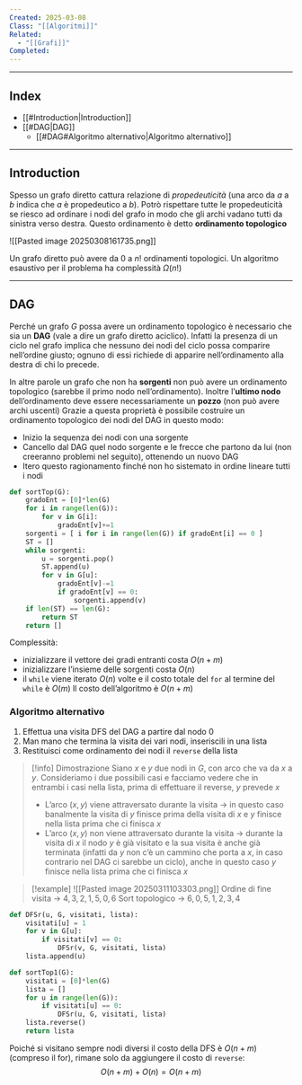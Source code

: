 ```yaml
---
Created: 2025-03-08
Class: "[[Algoritmi]]"
Related:
  - "[[Grafi]]"
Completed:
---
```

---
## Index
- [[#Introduction|Introduction]]
- [[#DAG|DAG]]
	- [[#DAG#Algoritmo alternativo|Algoritmo alternativo]]
---
## Introduction
Spesso un grafo diretto cattura relazione di *propedeuticità* (una arco da $a$ a $b$ indica che $a$ è propedeutico a $b$).
Potrò rispettare tutte le propedeuticità se riesco ad ordinare i nodi del grafo in modo che gli archi vadano tutti da sinistra verso destra. Questo ordinamento è detto **ordinamento topologico**

![[Pasted image 20250308161735.png]]

Un grafo diretto può avere da $0$ a $n!$ ordinamenti topologici. Un algoritmo esaustivo per il problema ha complessità $\Omega(n!)$

---
## DAG
Perché un grafo $G$ possa avere un ordinamento topologico è necessario che sia un **DAG** (vale a dire un grafo diretto aciclico).
Infatti la presenza di un ciclo nel grafo implica che nessuno dei nodi del ciclo possa comparire nell’ordine giusto; ognuno di essi richiede di apparire nell’ordinamento alla destra di chi lo precede.

In altre parole un grafo che non ha **sorgenti** non può avere un ordinamento topologico (sarebbe il primo nodo nell’ordinamento). Inoltre l’**ultimo nodo** dell’ordinamento deve essere necessariamente un **pozzo** (non può avere archi uscenti)
Grazie a questa proprietà è possibile costruire un ordinamento topologico dei nodi del DAG in questo modo:
- Inizio la sequenza dei nodi con una sorgente
- Cancello dal DAG quel nodo sorgente e le frecce che partono da lui (non creeranno problemi nel seguito), ottenendo un nuovo DAG
- Itero questo ragionamento finché non ho sistemato in ordine lineare tutti i nodi

```python
def sortTop(G):
	gradoEnt = [0]*len(G)
	for i in range(len(G)):
		for v in G[i]:
			gradoEnt[v]+=1
	sorgenti = [ i for i in range(len(G)) if gradoEnt[i] == 0 ]
	ST = []
	while sorgenti:
		u = sorgenti.pop()
		ST.append(u)
		for v in G[u]:
			gradoEnt[v]-=1
			if gradoEnt[v] == 0:
				sorgenti.append(v)
	if len(ST) == len(G):
		return ST
	return []
```
Complessità:
- inizializzare il vettore dei gradi entranti costa $O(n+m)$
- inizializzare l’insieme delle sorgenti costa $O(n)$
- il `while` viene iterato $O(n)$ volte e il costo totale del `for` al termine del `while` è $O(m)$
Il costo dell’algoritmo è $O(n+m)$

### Algoritmo alternativo
1. Effettua una visita DFS del DAG a partire dal nodo $0$
2. Man mano che termina la visita dei vari nodi, inseriscili in una lista
3. Restituisci come ordinamento dei nodi il `reverse` della lista

>[!info] Dimostrazione
>Siano $x$ e $y$ due nodi in $G$, con arco che va da $x$ a $y$. Consideriamo i due possibili casi e facciamo vedere che in entrambi i casi nella lista, prima di effettuare il reverse, $y$ prevede $x$
>- L’arco $(x,y)$ viene attraversato durante la visita → in questo caso banalmente la visita di $y$ finisce prima della visita di $x$ e $y$ finisce nella lista prima che ci finisca $x$
>- L’arco $(x,y)$ non viene attraversato durante la visita → durante la visita di $x$ il nodo $y$ è già visitato e la sua visita è anche già terminata (infatti da $y$ non c’è un cammino che porta a $x$, in caso contrario nel DAG ci sarebbe un ciclo), anche in questo caso $y$ finisce nella lista prima che ci finisca $x$

>[!example]
>![[Pasted image 20250311103303.png]]
>Ordine di fine visita → $4,3,2,1,5,0,6$
>Sort topologico → $6,0,5,1,2,3,4$

```python
def DFSr(u, G, visitati, lista):
	visitati[u] = 1
	for v in G[u]:
		if visitati[v] == 0:
			DFSr(v, G, visitati, lista)
	lista.append(u)

def sortTop1(G):
	visitati = [0]*len(G)
	lista = []
	for u in range(len(G)):
		if visitati[u] == 0:
			DFSr(u, G, visitati, lista)
	lista.reverse()
	return lista
```
Poiché si visitano sempre nodi diversi il costo della DFS è $O(n+m)$ (compreso il for), rimane solo da aggiungere il costo di `reverse`:
$$
O(n+m)+O(n)=O(n+m)
$$
